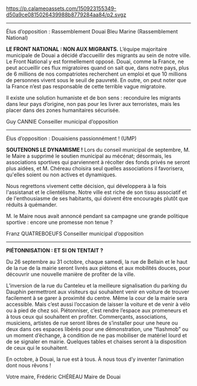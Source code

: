 https://p.calameoassets.com/150923155349-d50a9ce0815026439988b8779284aa84/p2.svgz

---

Élus d’opposition : Rassemblement Douai Bleu Marine (Rassemblement National)

**LE FRONT NATIONAL : NON AUX MIGRANTS.**
L’équipe majoritaire municipale de Douai a décidé d’accueillir des migrants au sein de notre ville. Le Front National y est formellement opposé. Douai, comme la France, ne peut accueillir ces flux migratoires quand on sait que, dans notre pays, plus de 6 millions de nos compatriotes recherchent un emploi et que 10 millions de personnes vivent sous le seuil de pauvreté. En outre, on peut noter que la France n’est pas responsable de cette terrible vague migratoire.

Il existe une solution humaniste et de bon sens : reconduire les migrants dans leur pays d’origine, non pas pour les livrer aux terroristes, mais les placer dans des zones humanitaires sécurisée.

Guy CANNIE
Conseiller municipal d’opposition

---

Élus d’opposition : Douaisiens passionnément ! (UMP)

**SOUTENONS LE DYNAMISME !**
Lors du conseil municipal de septembre, M. le Maire a supprimé le soutien municipal au mécénat; désormais, les associations sportives qui parviennent à récolter des fonds privés ne seront plus aidées, et M. Chéreau choisira seul quelles associations il favorisera, qu'elles soient ou non actives et dynamiques.

Nous regrettons vivement cette décision, qui développera à la fois l'assistanat et le clientélisme. Notre ville est riche de son tissu associatif et de l'enthousiasme de ses habitants, qui doivent être encouragés plutôt que réduits à quémander.

M. le Maire nous avait annoncé pendant sa campagne une grande politique sportive : encore une promesse non tenue ?

Franz QUATREBOEUFS
Conseiller municipal d’opposition

---

**PIÉTONNISATION : ET SI ON TENTAIT ?**

Du 26 septembre au 31 octobre, chaque samedi, la rue de Bellain et le haut de la rue de la mairie seront livrés aux piétons et aux mobilités douces, pour découvrir une nouvelle manière de profiter de la ville.

L’inversion de la rue du Canteleu et la meilleure signalisation du parking du Dauphin permettront aux visiteurs qui souhaitent venir en voiture de trouver facilement à se garer à proximité du centre. Même la cour de la mairie sera accessible. Mais c’est aussi l’occasion de laisser la voiture et de venir à vélo ou à pied de chez soi.
Piétonniser, c’est rendre l’espace aux promeneurs et à tous ceux qui souhaitent en profiter. Commerçants, associations, musiciens, artistes de rue seront libres de s’installer pour une heure ou deux dans ces espaces libérés pour une démonstration, une “flashmob” ou un moment d’échange, à condition de ne pas mobiliser de matériel lourd et de se signaler en mairie. Quelques tables et chaises seront à la disposition de ceux qui le souhaitent.

En octobre, à Douai, la rue est à tous. À nous tous d’y inventer l’animation dont nous rêvons !

Votre maire,
Frédéric CHÉREAU
Maire de Douai
